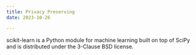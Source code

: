 ```yaml
---
title: Privacy Preserving
date: 2023-10-26

---
```


scikit-learn is a Python module for machine learning built on top of SciPy and is distributed under the 3-Clause BSD license.

<!--more-->

